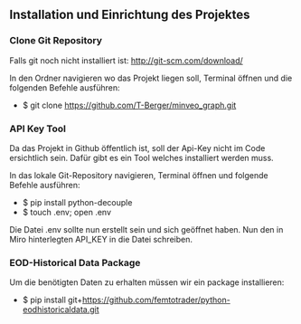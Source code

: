 ## Installation und Einrichtung des Projektes

### Clone Git Repository
Falls git noch nicht installiert ist: http://git-scm.com/download/

In den Ordner navigieren wo das Projekt liegen soll, Terminal öffnen und die folgenden Befehle ausführen:
- $ git clone https://github.com/T-Berger/minveo_graph.git


### API Key Tool
Da das Projekt in Github öffentlich ist, soll der Api-Key nicht im Code ersichtlich sein. Dafür gibt es ein Tool welches installiert werden muss.

In das lokale Git-Repository navigieren, Terminal öffnen und folgende Befehle ausführen:
- $ pip install python-decouple
- $ touch .env; open .env

Die Datei .env sollte nun erstellt sein und sich geöffnet haben. Nun den in Miro hinterlegten API_KEY in die Datei schreiben.

### EOD-Historical Data Package
Um die benötigten Daten zu erhalten müssen wir ein package installieren:
- $ pip install git+https://github.com/femtotrader/python-eodhistoricaldata.git

